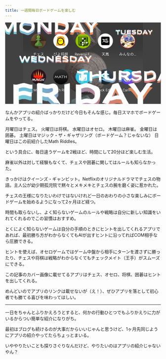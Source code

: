 ```yaml
---
title: 一週間毎日ボードゲームを楽しむ
---
```


![](/assets/2021-03-04-post/cover.png)

なんかアプリの紹介ばっかりだけど今日もそんな感じ。毎日スマホでボードゲームをやってる。

月曜日はチェス。
火曜日は将棋。
水曜日はオセロ。
木曜日は麻雀。
金曜日は囲碁。
土曜日はマジック・ザ・ギャザリング（ボードゲーム？じゃないな）
日曜日はこの前紹介したMath Riddles。

という具合に、毎日違うゲームを2戦ほど、時間にして20分ほど楽しむ生活。

麻雀以外は対して経験もなくて、チェスや囲碁に関してはルールも知らなかった。

きっかけはクイーンズ・ギャンビット。Netflixのオリジナルドラマでチェスの物語。主人公が幼少期孤児院で黙々とメキメキとチェスの腕を磨く姿に惹かれた。

チェスの王様になりたいわけではないけれど一日のおわりの小さな楽しみにボードゲームを始めるようになって2ヶ月ほど経つ。

時間も取らないし、よく知らないゲームのルールや戦略は自分に新しい知識をいれてくれるのでこの習慣はおすすめ。

とくによく知らないゲームは自分の手順のときにヒントを出してくれるアプリであれば、最初勝ち方がわからなくてもAIが出すヒントに沿ってればCOM相手なら圧勝できる。

ヒントを使えば、オセロゲームではゲーム中盤から相手にターンを渡さずに勝ったり、チェスや将棋は戦略がわからなくてもチェックメイト（王手）がスムーズにできる。

この記事のカバー画像に載せてるアプリはチェス、オセロ、将棋、囲碁はヒントを出してくれる。

めんどいのでアプリのリンクは載せないが（え！）、ぜひアプリを落として初心者でも勝てる喜びを味わってほしい。


***


一日をちゃんとふりかえろうとすると、何かの行動ひとつでもふりかえりに力がいるからつい簡単な紹介になりがち。

最初はブログも続けるのが大事だからいいじゃんと思うけど、1ヶ月先同じようにアプリの紹介やってたらちょっとまいる。

いややりたいことも探りさぐりなんだけど、やりたいのはアプリの紹介じゃないやん？